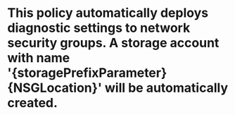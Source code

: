 # This policy automatically deploys diagnostic settings to network security groups. A storage account with name '{storagePrefixParameter}{NSGLocation}' will be automatically created.
